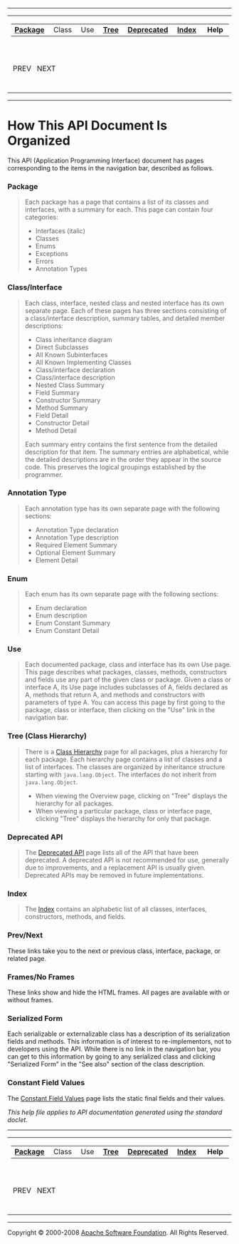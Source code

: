 ------------------------------------------------------------------------

<span id="navbar_top"></span> [](#skip-navbar_top "Skip navigation links")

<table>
<colgroup>
<col width="50%" />
<col width="50%" />
</colgroup>
<tbody>
<tr class="odd">
<td align="left"><span id="navbar_top_firstrow"></span>
<table>
<tbody>
<tr class="odd">
<td align="left"><a href="org/apache/struts/webapp/el/exercise/package-summary.html.md"><strong>Package</strong></a> </td>
<td align="left">Class </td>
<td align="left">Use </td>
<td align="left"><a href="org/apache/struts/webapp/el/exercise/package-tree.html.md"><strong>Tree</strong></a> </td>
<td align="left"><a href="deprecated-list.html.md"><strong>Deprecated</strong></a> </td>
<td align="left"><a href="index-all.html.md"><strong>Index</strong></a> </td>
<td align="left"> <strong>Help</strong> </td>
</tr>
</tbody>
</table></td>
<td align="left"></td>
</tr>
<tr class="even">
<td align="left"> PREV   NEXT</td>
<td align="left"><a href="index.html.md?help-doc.html"><strong>FRAMES</strong></a>    <a href="help-doc.html"><strong>NO FRAMES</strong></a>    
<a href="allclasses-noframe.html.md"><strong>All Classes</strong></a></td>
</tr>
</tbody>
</table>

<span id="skip-navbar_top"></span>

------------------------------------------------------------------------

How This API Document Is Organized
==================================

This API (Application Programming Interface) document has pages corresponding to the items in the navigation bar, described as follows.

### Package

> Each package has a page that contains a list of its classes and interfaces, with a summary for each. This page can contain four categories:
>
> -   Interfaces (italic)
> -   Classes
> -   Enums
> -   Exceptions
> -   Errors
> -   Annotation Types

### Class/Interface

> Each class, interface, nested class and nested interface has its own separate page. Each of these pages has three sections consisting of a class/interface description, summary tables, and detailed member descriptions:
>
> -   Class inheritance diagram
> -   Direct Subclasses
> -   All Known Subinterfaces
> -   All Known Implementing Classes
> -   Class/interface declaration
> -   Class/interface description
> -   Nested Class Summary
> -   Field Summary
> -   Constructor Summary
> -   Method Summary
> -   Field Detail
> -   Constructor Detail
> -   Method Detail
>
> Each summary entry contains the first sentence from the detailed description for that item. The summary entries are alphabetical, while the detailed descriptions are in the order they appear in the source code. This preserves the logical groupings established by the programmer.

### Annotation Type

> Each annotation type has its own separate page with the following sections:
>
> -   Annotation Type declaration
> -   Annotation Type description
> -   Required Element Summary
> -   Optional Element Summary
> -   Element Detail

### Enum

> Each enum has its own separate page with the following sections:
>
> -   Enum declaration
> -   Enum description
> -   Enum Constant Summary
> -   Enum Constant Detail

### Use

> Each documented package, class and interface has its own Use page. This page describes what packages, classes, methods, constructors and fields use any part of the given class or package. Given a class or interface A, its Use page includes subclasses of A, fields declared as A, methods that return A, and methods and constructors with parameters of type A. You can access this page by first going to the package, class or interface, then clicking on the "Use" link in the navigation bar.

### Tree (Class Hierarchy)

> There is a [Class Hierarchy](overview-tree.html.md) page for all packages, plus a hierarchy for each package. Each hierarchy page contains a list of classes and a list of interfaces. The classes are organized by inheritance structure starting with `java.lang.Object`. The interfaces do not inherit from `java.lang.Object`.
>
> -   When viewing the Overview page, clicking on "Tree" displays the hierarchy for all packages.
> -   When viewing a particular package, class or interface page, clicking "Tree" displays the hierarchy for only that package.

### Deprecated API

> The [Deprecated API](deprecated-list.html.md) page lists all of the API that have been deprecated. A deprecated API is not recommended for use, generally due to improvements, and a replacement API is usually given. Deprecated APIs may be removed in future implementations.

### Index

> The [Index](index-all.html.md) contains an alphabetic list of all classes, interfaces, constructors, methods, and fields.

### Prev/Next

These links take you to the next or previous class, interface, package, or related page.

### Frames/No Frames

These links show and hide the HTML frames. All pages are available with or without frames.

### Serialized Form

Each serializable or externalizable class has a description of its serialization fields and methods. This information is of interest to re-implementors, not to developers using the API. While there is no link in the navigation bar, you can get to this information by going to any serialized class and clicking "Serialized Form" in the "See also" section of the class description.

### Constant Field Values

The [Constant Field Values](constant-values.html.md) page lists the static final fields and their values.

*This help file applies to API documentation generated using the standard doclet.*

------------------------------------------------------------------------

<span id="navbar_bottom"></span> [](#skip-navbar_bottom "Skip navigation links")

<table>
<colgroup>
<col width="50%" />
<col width="50%" />
</colgroup>
<tbody>
<tr class="odd">
<td align="left"><span id="navbar_bottom_firstrow"></span>
<table>
<tbody>
<tr class="odd">
<td align="left"><a href="org/apache/struts/webapp/el/exercise/package-summary.html.md"><strong>Package</strong></a> </td>
<td align="left">Class </td>
<td align="left">Use </td>
<td align="left"><a href="org/apache/struts/webapp/el/exercise/package-tree.html.md"><strong>Tree</strong></a> </td>
<td align="left"><a href="deprecated-list.html.md"><strong>Deprecated</strong></a> </td>
<td align="left"><a href="index-all.html.md"><strong>Index</strong></a> </td>
<td align="left"> <strong>Help</strong> </td>
</tr>
</tbody>
</table></td>
<td align="left"></td>
</tr>
<tr class="even">
<td align="left"> PREV   NEXT</td>
<td align="left"><a href="index.html.md?help-doc.html"><strong>FRAMES</strong></a>    <a href="help-doc.html"><strong>NO FRAMES</strong></a>    
<a href="allclasses-noframe.html.md"><strong>All Classes</strong></a></td>
</tr>
</tbody>
</table>

<span id="skip-navbar_bottom"></span>

------------------------------------------------------------------------

Copyright © 2000-2008 [Apache Software Foundation](http://www.apache.org/). All Rights Reserved.
